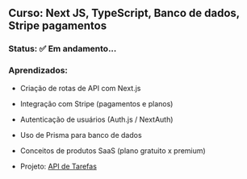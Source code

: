 ## Curso: Next JS, TypeScript, Banco de dados, Stripe pagamentos

### Status: ✅ Em andamento...

### Aprendizados:

- Criação de rotas de API com Next.js
- Integração com Stripe (pagamentos e planos)
- Autenticação de usuários (Auth.js / NextAuth)
- Uso de Prisma para banco de dados

- Conceitos de produtos SaaS (plano gratuito x premium)

- Projeto: [API de Tarefas](link_para_o_projeto)
